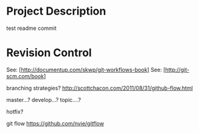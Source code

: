 
# Project Description

test readme commit 

# Revision Control

See: [http://documentup.com/skwp/git-workflows-book]
See: [http://git-scm.com/book]

branching strategies?
http://scottchacon.com/2011/08/31/github-flow.html

master...?
develop...?
topic....?

hotfix?

git flow
https://github.com/nvie/gitflow



